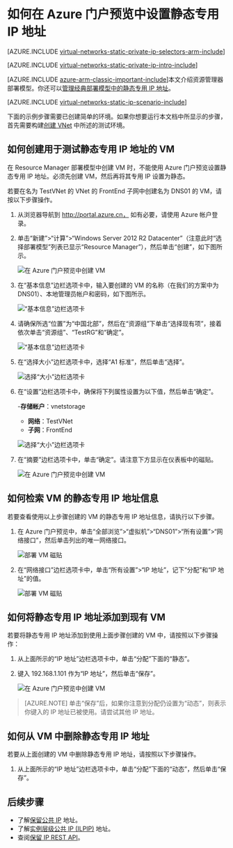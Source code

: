 <!-- ARM: tested -->

<properties 
   pageTitle="如何使用 Azure 门户预览在 ARM 模式下设置静态专用 IP | Azure"
   description="了解专用 IP (DIP) 以及如何在 ARM 模式下使用 Azure 门户预览对其进行管理"
   services="virtual-network"
   documentationCenter="na"
   authors="telmosampaio"
   manager="carmonm"
   editor="tysonn"
   tags="azure-resource-manager"
/>
<tags
	ms.service="virtual-network"
	ms.date="02/04/2016"
	wacn.date="07/04/2016"/>

# 如何在 Azure 门户预览中设置静态专用 IP 地址

[AZURE.INCLUDE [virtual-networks-static-private-ip-selectors-arm-include](../includes/virtual-networks-static-private-ip-selectors-arm-include.md)]

[AZURE.INCLUDE [virtual-networks-static-private-ip-intro-include](../includes/virtual-networks-static-private-ip-intro-include.md)]

[AZURE.INCLUDE [azure-arm-classic-important-include](../includes/azure-arm-classic-important-include.md)]本文介绍资源管理器部署模型。你还可以[管理经典部署模型中的静态专用 IP 地址](/documentation/articles/virtual-networks-static-private-ip-classic-pportal)。

[AZURE.INCLUDE [virtual-networks-static-ip-scenario-include](../includes/virtual-networks-static-ip-scenario-include.md)]

下面的示例步骤需要已创建简单的环境。如果你想要运行本文档中所显示的步骤，首先需要构建[创建 VNet](/documentation/articles/virtual-networks-create-vnet-arm-pportal) 中所述的测试环境。

## 如何创建用于测试静态专用 IP 地址的 VM

在 Resource Manager 部署模型中创建 VM 时，不能使用 Azure 门户预览设置静态专用 IP 地址。必须先创建 VM，然后再将其专用 IP 设置为静态。

若要在名为 TestVNet 的 VNet 的 FrontEnd 子网中创建名为 DNS01 的 VM，请按以下步骤操作。

1. 从浏览器导航到 http://portal.azure.cn， 如有必要，请使用 Azure 帐户登录。
2. 单击“新建”>“计算”>“Windows Server 2012 R2 Datacenter”（注意此时“选择部署模型”列表已显示“Resource Manager”），然后单击“创建”，如下图所示。

	![在 Azure 门户预览中创建 VM](./media/virtual-networks-static-ip-arm-pportal/figure01.png)

3. 在“基本信息”边栏选项卡中，输入要创建的 VM 的名称（在我们的方案中为 DNS01）、本地管理员帐户和密码，如下图所示。

	![“基本信息”边栏选项卡](./media/virtual-networks-static-ip-arm-pportal/figure02.png)

4. 请确保所选“位置”为“中国北部”，然后在“资源组”下单击“选择现有项”，接着依次单击“资源组”、“TestRG”和“确定”。

	![“基本信息”边栏选项卡](./media/virtual-networks-static-ip-arm-pportal/figure03.png)

5. 在“选择大小”边栏选项卡中，选择“A1 标准”，然后单击“选择”。

	![选择“大小”边栏选项卡](./media/virtual-networks-static-ip-arm-pportal/figure04.png)

6. 在“设置”边栏选项卡中，确保将下列属性设置为以下值，然后单击“确定”。

	-**存储帐户**：vnetstorage
	- **网络**：TestVNet
	- **子网**：FrontEnd

	![选择“大小”边栏选项卡](./media/virtual-networks-static-ip-arm-pportal/figure05.png)

7. 在“摘要”边栏选项卡中，单击“确定”。请注意下方显示在仪表板中的磁贴。

	![在 Azure 门户预览中创建 VM](./media/virtual-networks-static-ip-arm-pportal/figure06.png)

## 如何检索 VM 的静态专用 IP 地址信息

若要查看使用以上步骤创建的 VM 的静态专用 IP 地址信息，请执行以下步骤。

1. 在 Azure 门户预览中，单击“全部浏览”>“虚拟机”>“DNS01”>“所有设置”>“网络接口”，然后单击列出的唯一网络接口。

	![部署 VM 磁贴](./media/virtual-networks-static-ip-arm-pportal/figure07.png)

2. 在“网络接口”边栏选项卡中，单击“所有设置”>“IP 地址”，记下“分配”和“IP 地址”的值。

	![部署 VM 磁贴](./media/virtual-networks-static-ip-arm-pportal/figure08.png)

## 如何将静态专用 IP 地址添加到现有 VM
若要将静态专用 IP 地址添加到使用上面步骤创建的 VM 中，请按照以下步骤操作：

1. 从上面所示的“IP 地址”边栏选项卡中，单击“分配”下面的“静态”。
2. 键入 192.168.1.101 作为“IP 地址”，然后单击“保存”。

	![在 Azure 门户预览中创建 VM](./media/virtual-networks-static-ip-arm-pportal/figure09.png)

>[AZURE.NOTE] 单击“保存”后，如果你注意到分配仍设置为“动态”，则表示你键入的 IP 地址已被使用。请尝试其他 IP 地址。

## 如何从 VM 中删除静态专用 IP 地址
若要从上面创建的 VM 中删除静态专用 IP 地址，请按照以下步骤操作。
	
1. 从上面所示的“IP 地址”边栏选项卡中，单击“分配”下面的“动态”，然后单击“保存”。

## 后续步骤

- 了解[保留公共 IP](/documentation/articles/virtual-networks-reserved-public-ip) 地址。
- 了解[实例层级公共 IP (ILPIP)](/documentation/articles/virtual-networks-instance-level-public-ip) 地址。
- 查阅[保留 IP REST API](https://msdn.microsoft.com/zh-cn/library/azure/dn722420.aspx)。

<!---HONumber=Mooncake_0418_2016-->